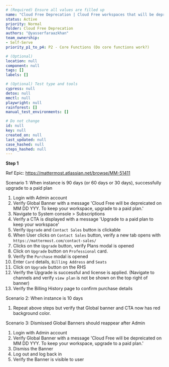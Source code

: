 ```yaml
---
# (Required) Ensure all values are filled up
name: "Cloud Free Deprecation | Cloud Free workspaces that will be deprecated in 90 days (60-30-10-1)"
status: Active
priority: Normal
folder: Cloud Free Deprecation
authors: "@yasserfaraazkhan"
team_ownership: 
- Self-Serve
priority_p1_to_p4: P2 - Core Functions (Do core functions work?)

# (Optional)
location: null
component: null
tags: []
labels: []

# (Optional) Test type and tools
cypress: null
detox: null
mmctl: null
playwright: null
rainforest: []
manual_test_environments: []

# Do not change
id: null
key: null
created_on: null
last_updated: null
case_hashed: null
steps_hashed: null
---
```


**Step 1**

Ref Epic: <https://mattermost.atlassian.net/browse/MM-51411>

Scenario 1: When instance is 90 days (or 60 days or 30 days), successfully upgrade to a paid plan

1. Login with Admin account
2. Verify Global Banner with a message 'Cloud Free will be depreicated on MM DD YYY. To keep your workspace, upgrade to a paid plan.'
3. Navigate to System console > Subscriptions
4. Verify a CTA is displayed with a message 'Upgrade to a paid plan to keep your workspace'
5. Verify `Upgrade` and `Contact Sales` button is clickable
6. When User clicks on `Contact Sales` button, verify a new tab opens with `https://mattermost.com/contact-sales/`
7. Clicks on the `Upgrade` button, verify Plans modal is opened
8. Click on `Upgrade` button on `Professional` card.
9. Verify the `Purchase` modal is opened
10. Enter `Card` details, `Billing Address` and `Seats`
11. Click on `Upgrade` button on the RHS
12. Verify the Upgrade is successful and license is applied. (Navigate to channels and verify `view plan` is not be shown on the top right of banner)
13. Verify the Billing History page to confirm purchase details

Scenario 2: When instance is 10 days

1. Repeat above steps but verify that Global banner and CTA now has red background color.

Scenario 3: Dismissed Global Banners should reappear after Admin

1. Login with Admin account
2. Verify Global Banner with a message 'Cloud Free will be depreicated on MM DD YYY. To keep your workspace, upgrade to a paid plan.'
3. Dismiss the Banner
4. Log out and log back in
5. Verify the Banner is visible to user
